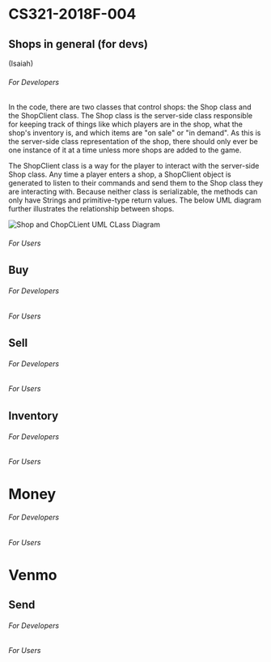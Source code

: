 # CS321-2018F-004

## Shops in general (for devs)
(Isaiah)
###### For Developers
In the code, there are two classes that control shops: the Shop class and the ShopClient class. The Shop class is the server-side class responsible for keeping track of things like which players are in the shop, what the shop's inventory is, and which items are "on sale" or "in demand". As this is the server-side class representation of the shop, there should only ever be one instance of it at a time unless more shops are added to the game.

The ShopClient class is a way for the player to interact with the server-side Shop class. Any time a player enters a shop, a ShopClient object is generated to listen to their commands and send them to the Shop class they are interacting with. Because neither class is serializable, the methods can only have Strings and primitive-type return values. The below UML diagram further illustrates the relationship between shops.

![Shop and ChopCLient UML CLass Diagram](https://imgur.com/VztiLwI "Shop and ShopClient UML Diagram")

###### For Users

## Buy

###### For Developers

###### For Users

## Sell

###### For Developers

###### For Users

## Inventory

###### For Developers

###### For Users

# Money

###### For Developers

###### For Users

# Venmo

## Send

###### For Developers

###### For Users
